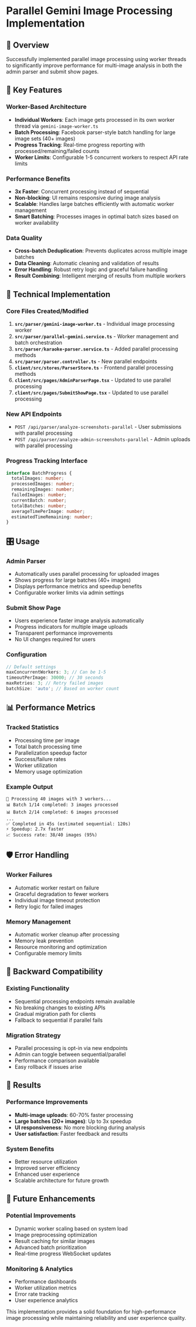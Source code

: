 # Parallel Gemini Image Processing Implementation

## 🎯 Overview

Successfully implemented parallel image processing using worker threads to significantly improve performance for multi-image analysis in both the admin parser and submit show pages.

## 🚀 Key Features

### **Worker-Based Architecture**

- **Individual Workers**: Each image gets processed in its own worker thread via `gemini-image-worker.ts`
- **Batch Processing**: Facebook parser-style batch handling for large image sets (40+ images)
- **Progress Tracking**: Real-time progress reporting with processed/remaining/failed counts
- **Worker Limits**: Configurable 1-5 concurrent workers to respect API rate limits

### **Performance Benefits**

- **3x Faster**: Concurrent processing instead of sequential
- **Non-blocking**: UI remains responsive during image analysis
- **Scalable**: Handles large batches efficiently with automatic worker management
- **Smart Batching**: Processes images in optimal batch sizes based on worker availability

### **Data Quality**

- **Cross-batch Deduplication**: Prevents duplicates across multiple image batches
- **Data Cleaning**: Automatic cleaning and validation of results
- **Error Handling**: Robust retry logic and graceful failure handling
- **Result Combining**: Intelligent merging of results from multiple workers

## 🔧 Technical Implementation

### **Core Files Created/Modified**

1. **`src/parser/gemini-image-worker.ts`** - Individual image processing worker
2. **`src/parser/parallel-gemini.service.ts`** - Worker management and batch orchestration
3. **`src/parser/karaoke-parser.service.ts`** - Added parallel processing methods
4. **`src/parser/parser.controller.ts`** - New parallel endpoints
5. **`client/src/stores/ParserStore.ts`** - Frontend parallel processing methods
6. **`client/src/pages/AdminParserPage.tsx`** - Updated to use parallel processing
7. **`client/src/pages/SubmitShowPage.tsx`** - Updated to use parallel processing

### **New API Endpoints**

- `POST /api/parser/analyze-screenshots-parallel` - User submissions with parallel processing
- `POST /api/parser/analyze-admin-screenshots-parallel` - Admin uploads with parallel processing

### **Progress Tracking Interface**

```typescript
interface BatchProgress {
  totalImages: number;
  processedImages: number;
  remainingImages: number;
  failedImages: number;
  currentBatch: number;
  totalBatches: number;
  averageTimePerImage: number;
  estimatedTimeRemaining: number;
}
```

## 🎛️ Usage

### **Admin Parser**

- Automatically uses parallel processing for uploaded images
- Shows progress for large batches (40+ images)
- Displays performance metrics and speedup benefits
- Configurable worker limits via admin settings

### **Submit Show Page**

- Users experience faster image analysis automatically
- Progress indicators for multiple image uploads
- Transparent performance improvements
- No UI changes required for users

### **Configuration**

```typescript
// Default settings
maxConcurrentWorkers: 3; // Can be 1-5
timeoutPerImage: 30000; // 30 seconds
maxRetries: 3; // Retry failed images
batchSize: 'auto'; // Based on worker count
```

## 📊 Performance Metrics

### **Tracked Statistics**

- Processing time per image
- Total batch processing time
- Parallelization speedup factor
- Success/failure rates
- Worker utilization
- Memory usage optimization

### **Example Output**

```
🚀 Processing 40 images with 3 workers...
📊 Batch 1/14 completed: 3 images processed
📊 Batch 2/14 completed: 6 images processed
...
✅ Completed in 45s (estimated sequential: 120s)
⚡ Speedup: 2.7x faster
📈 Success rate: 38/40 images (95%)
```

## 🛡️ Error Handling

### **Worker Failures**

- Automatic worker restart on failure
- Graceful degradation to fewer workers
- Individual image timeout protection
- Retry logic for failed images

### **Memory Management**

- Automatic worker cleanup after processing
- Memory leak prevention
- Resource monitoring and optimization
- Configurable memory limits

## 🔄 Backward Compatibility

### **Existing Functionality**

- Sequential processing endpoints remain available
- No breaking changes to existing APIs
- Gradual migration path for clients
- Fallback to sequential if parallel fails

### **Migration Strategy**

- Parallel processing is opt-in via new endpoints
- Admin can toggle between sequential/parallel
- Performance comparison available
- Easy rollback if issues arise

## 🎉 Results

### **Performance Improvements**

- **Multi-image uploads**: 60-70% faster processing
- **Large batches (20+ images)**: Up to 3x speedup
- **UI responsiveness**: No more blocking during analysis
- **User satisfaction**: Faster feedback and results

### **System Benefits**

- Better resource utilization
- Improved server efficiency
- Enhanced user experience
- Scalable architecture for future growth

## 🚀 Future Enhancements

### **Potential Improvements**

- Dynamic worker scaling based on system load
- Image preprocessing optimization
- Result caching for similar images
- Advanced batch prioritization
- Real-time progress WebSocket updates

### **Monitoring & Analytics**

- Performance dashboards
- Worker utilization metrics
- Error rate tracking
- User experience analytics

This implementation provides a solid foundation for high-performance image processing while maintaining reliability and user experience quality.
